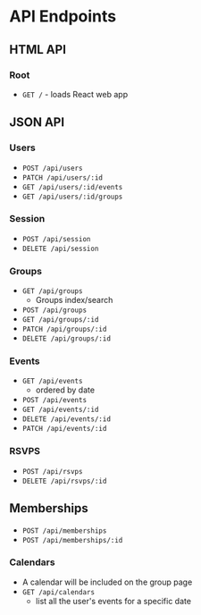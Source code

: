 # API Endpoints

## HTML API

### Root

- `GET /` - loads React web app

## JSON API

### Users

- `POST /api/users`
- `PATCH /api/users/:id`
- `GET /api/users/:id/events`
- `GET /api/users/:id/groups` 

### Session

- `POST /api/session`
- `DELETE /api/session`

### Groups

- `GET /api/groups`
  - Groups index/search
- `POST /api/groups`
- `GET /api/groups/:id`
- `PATCH /api/groups/:id`
- `DELETE /api/groups/:id`

### Events

- `GET /api/events`
  - ordered by date
- `POST /api/events`
- `GET /api/events/:id`
- `DELETE /api/events/:id`
- `PATCH /api/events/:id`

### RSVPS
- `POST /api/rsvps`
- `DELETE /api/rsvps/:id`

## Memberships
- `POST /api/memberships`
- `POST /api/memberships/:id`

### Calendars

- A calendar will be included on the group page
- `GET /api/calendars`
  - list all the user's events for a specific date
